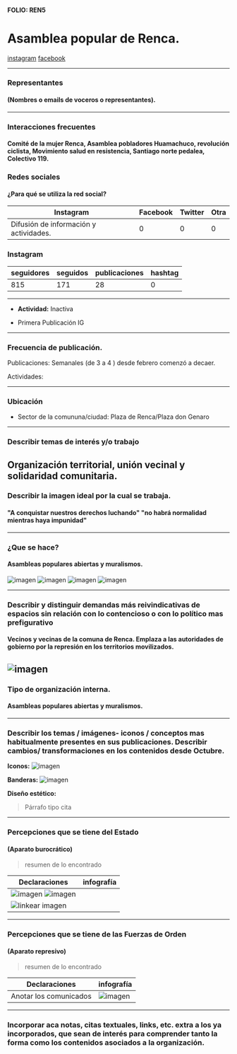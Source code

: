 #### FOLIO: REN5
# Asamblea popular de Renca.

[instagram](https://www.instagram.com/asambleapopular.renca/)
[facebook](https://www.facebook.com/Asamblea-Popular-de-Renca-110042160430506)

---

### Representantes
#### (Nombres o emails de voceros o representantes).

---
### Interacciones frecuentes
#### Comité de la mujer Renca, Asamblea pobladores Huamachuco, revolución ciclista, Movimiento salud en resistencia, Santiago norte pedalea, Colectivo 119.

### Redes sociales
#### ¿Para qué se utiliza la red social?
| Instagram | Facebook | Twitter | Otra 
|---|---|---|---|
|Difusión de información y actividades.|0|0| 0|

### **Instagram**
| seguidores | seguidos | publicaciones | hashtag 
|---|---|---|---|
|815|171|28| 0

---

* **Actividad:**   Inactiva

* Primera Publicación IG

---
### Frecuencia de publicación.

Publicaciones: Semanales (de 3 a 4 ) desde febrero comenzó a decaer.

Actividades:

---
### Ubicación
* Sector de la comununa/ciudad: Plaza de Renca/Plaza don Genaro

---
### Describir temas de interés y/o trabajo
Organización territorial, unión vecinal y solidaridad comunitaria.
---
### Describir la imagen ideal por la cual se trabaja.
#### "A conquistar nuestros derechos luchando" "no habrá normalidad mientras haya impunidad"

---
### ¿Que se hace?
#### Asambleas populares abiertas y muralismos.
![imagen](marcha.jpg)
![imagen](caserol.jpg)
![imagen](pintaton.jpg)
![imagen](muralismo.jpg)

---
### Describir y distinguir demandas más reivindicativas de espacios sin relación con lo contencioso o con lo político mas prefigurativo
#### Vecinos y vecinas de la comuna de Renca. Emplaza a las autoridades de gobierno por la represión en los territorios movilizados.
![imagen](nopaz.jpg)
---
### Tipo de organización interna.
#### Asambleas populares abiertas y muralismos.

---
### Describir los temas / imágenes- iconos / conceptos mas habitualmente presentes en sus publicaciones. Describir cambios/ transformaciones en los contenidos desde Octubre.

**Iconos:**
![imagen](neco.jpg)



**Banderas:**
![imagen](lienzo.jpg)

**Diseño estético:**

> Párrafo tipo cita 

---
### Percepciones que se tiene del Estado
#### (Aparato burocrático)
> resumen de lo encontrado

| Declaraciones | infografía | 
|---|---|
|![imagen](estado.jpg) ![imagen](estado2.jpg)
| ![linkear imagen]() |

---
### Percepciones que se tiene de las Fuerzas de Orden
#### (Aparato represivo)
> resumen de lo encontrado

| Declaraciones | infografía | 
|---|---|
|Anotar los comunicados | ![imagen]() |


---
### Incorporar aca notas, citas textuales, links, etc. extra a los ya incorporados, que sean de interés para comprender tanto la forma como los contenidos asociados a la organización.
